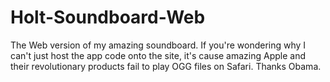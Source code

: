 # Holt-Soundboard-Web

The Web version of my amazing soundboard. If you're wondering why I can't just host the app code onto the site, it's cause amazing Apple and their revolutionary products fail to play OGG files on Safari. Thanks Obama.

